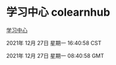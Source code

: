 # 学习中心 colearnhub
[学习中心](http://59.174.26.63:56308/colearnhub/)

2021年 12月 27日 星期一 16:40:58 CST

2021年 12月 27日 星期一 08:40:58 GMT
